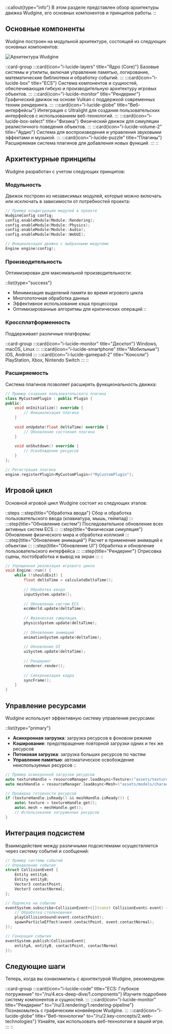 ::callout{type="info"}
В этом разделе представлен обзор архитектуры движка Wudgine, его основных компонентов и принципов работы.
::

## Основные компоненты

Wudgine построен на модульной архитектуре, состоящей из следующих основных компонентов:

![Архитектура Wudgine](/images/architecture-overview.png)

::card-group
  :::card{icon="i-lucide-layers" title="Ядро (Core)"}
  Базовые системы и утилиты, включая управление памятью, логирование, математические библиотеки и обработку событий.
  :::
  :::card{icon="i-lucide-box" title="ECS"}
  Система компонентов и сущностей, обеспечивающая гибкую и производительную архитектуру игровых объектов.
  :::
  :::card{icon="i-lucide-monitor" title="Рендеринг"}
  Графический движок на основе Vulkan с поддержкой современных техник рендеринга.
  :::
  :::card{icon="i-lucide-globe" title="Веб-интерфейсы"}
  Интеграция с Ultralight для создания пользовательских интерфейсов с использованием веб-технологий.
  :::
  :::card{icon="i-lucide-box-select" title="Физика"}
  Физический движок для симуляции реалистичного поведения объектов.
  :::
  :::card{icon="i-lucide-volume-2" title="Аудио"}
  Система для воспроизведения и управления звуковыми эффектами и музыкой.
  :::
  :::card{icon="i-lucide-puzzle" title="Плагины"}
  Расширяемая система плагинов для добавления новых функций.
  :::
::

## Архитектурные принципы

Wudgine разработан с учетом следующих принципов:

### Модульность

Движок построен из независимых модулей, которые можно включать или исключать в зависимости от потребностей проекта:

```cpp
// Пример конфигурации модулей в проекте
WudgineConfig config;
config.enableModule(Module::Rendering);
config.enableModule(Module::Physics);
config.enableModule(Module::Audio);
config.enableModule(Module::WebUI);

// Инициализация движка с выбранными модулями
Engine engine(config);
```

### Производительность

Оптимизирован для максимальной производительности:

::list{type="success"}
- Минимизация выделений памяти во время игрового цикла
- Многопоточная обработка данных
- Эффективное использование кэша процессора
- Оптимизированные алгоритмы для критических операций
::

### Кроссплатформенность

Поддерживает различные платформы:

::card-group
  :::card{icon="i-lucide-monitor" title="Десктоп"}
  Windows, macOS, Linux
  :::
  :::card{icon="i-lucide-smartphone" title="Мобильные"}
  iOS, Android
  :::
  :::card{icon="i-lucide-gamepad-2" title="Консоли"}
  PlayStation, Xbox, Nintendo Switch
  :::
::

### Расширяемость

Система плагинов позволяет расширять функциональность движка:

```cpp
// Пример создания пользовательского плагина
class MyCustomPlugin : public Plugin {
public:
    void onInitialize() override {
        // Инициализация плагина
    }
    
    void onUpdate(float deltaTime) override {
        // Обновление состояния плагина
    }
    
    void onShutdown() override {
        // Освобождение ресурсов
    }
};

// Регистрация плагина
engine.registerPlugin<MyCustomPlugin>("MyCustomPlugin");
```

## Игровой цикл

Основной игровой цикл Wudgine состоит из следующих этапов:

::steps
  :::step{title="Обработка ввода"}
  Сбор и обработка пользовательского ввода (клавиатура, мышь, геймпад)
  :::
  :::step{title="Обновление систем"}
  Последовательное обновление всех активных систем ECS
  :::
  :::step{title="Физическая симуляция"}
  Обновление физического мира и обработка коллизий
  :::
  :::step{title="Обновление анимаций"}
  Расчет и применение анимаций к объектам
  :::
  :::step{title="Обновление UI"}
  Обработка и обновление пользовательского интерфейса
  :::
  :::step{title="Рендеринг"}
  Отрисовка сцены, постобработка и вывод на экран
  :::
::

```cpp
// Упрощенная реализация игрового цикла
void Engine::run() {
    while (!shouldExit) {
        float deltaTime = calculateDeltaTime();
        
        // Обработка ввода
        inputSystem.update();
        
        // Обновление систем ECS
        ecsWorld.update(deltaTime);
        
        // Физическая симуляция
        physicsSystem.update(deltaTime);
        
        // Обновление анимаций
        animationSystem.update(deltaTime);
        
        // Обновление UI
        uiSystem.update(deltaTime);
        
        // Рендеринг
        renderer.render();
        
        // Синхронизация кадра
        syncFrame();
    }
}
```

## Управление ресурсами

Wudgine использует эффективную систему управления ресурсами:

::list{type="primary"}
- **Асинхронная загрузка**: загрузка ресурсов в фоновом режиме
- **Кэширование**: предотвращение повторной загрузки одних и тех же ресурсов
- **Потоковая загрузка**: загрузка больших ресурсов по частям
- **Управление памятью**: автоматическое освобождение неиспользуемых ресурсов
::

```cpp
// Пример асинхронной загрузки ресурсов
auto textureHandle = resourceManager.loadAsync<Texture>("assets/textures/albedo.png");
auto meshHandle = resourceManager.loadAsync<Mesh>("assets/models/character.fbx");

// Проверка готовности ресурсов
if (textureHandle.isReady() && meshHandle.isReady()) {
    auto& texture = textureHandle.get();
    auto& mesh = meshHandle.get();
    // Использование загруженных ресурсов
}
```

## Интеграция подсистем

Взаимодействие между различными подсистемами осуществляется через систему событий и сообщений:

```cpp
// Пример системы событий
// Определение события
struct CollisionEvent {
    Entity entityA;
    Entity entityB;
    Vector3 contactPoint;
    Vector3 contactNormal;
};

// Подписка на событие
eventSystem.subscribe<CollisionEvent>([](const CollisionEvent& event) {
    // Обработка столкновения
    playCollisionSound(event.contactPoint);
    spawnParticleEffect(event.contactPoint, event.contactNormal);
});

// Генерация события
eventSystem.publish(CollisionEvent{
    entityA, entityB, contactPoint, contactNormal
});
```

## Следующие шаги

Теперь, когда вы ознакомились с архитектурой Wudgine, рекомендуем:

::card-group
  :::card{icon="i-lucide-code" title="ECS: Глубокое погружение" to="/ru/4.ecs-deep-dive/1.components"}
  Изучите подробнее систему компонентов и сущностей.
  :::
  :::card{icon="i-lucide-monitor" title="Рендеринг" to="/ru/3.rendering/1.rendering-pipeline"}
  Познакомьтесь с графическим конвейером Wudgine.
  :::
  :::card{icon="i-lucide-globe" title="Веб-технологии" to="/ru/2.key-concepts/2.web-technologies"}
  Узнайте, как использовать веб-технологии в вашей игре.
  :::
::
